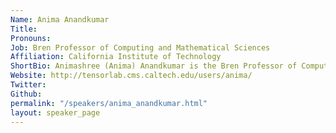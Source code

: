 ```yaml
---
Name: Anima Anandkumar
Title: 
Pronouns: 
Job: Bren Professor of Computing and Mathematical Sciences
Affiliation: California Institute of Technology
ShortBio: Animashree (Anima) Anandkumar is the Bren Professor of Computing at California Institute of Technology. Previously, she was a director of Machine Learning research at NVIDIA. Her research considers tensor-algebraic methods, deep learning and non-convex problems.
Website: http://tensorlab.cms.caltech.edu/users/anima/
Twitter: 
Github: 
permalink: "/speakers/anima_anandkumar.html"
layout: speaker_page
---
```


